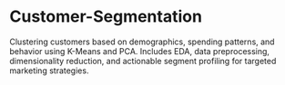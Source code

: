 # Customer-Segmentation
Clustering customers based on demographics, spending patterns, and behavior using K-Means and PCA. Includes EDA, data preprocessing, dimensionality reduction, and actionable segment profiling for targeted marketing strategies.
